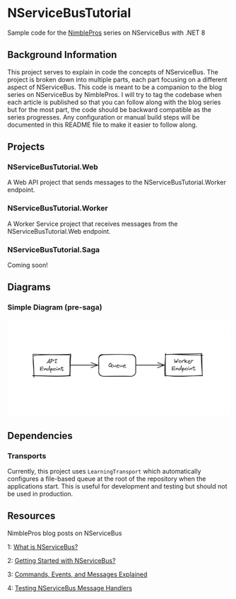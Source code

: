 # NServiceBusTutorial

Sample code for the [NimblePros](https://nimblepros.com/) series on NServiceBus with .NET 8

## Background Information

This project serves to explain in code the concepts of NServiceBus. The project is broken down into multiple parts, each part focusing on a different aspect of NServiceBus. This code is meant to be a companion to the blog series on NServiceBus by NimblePros. I will try to tag the codebase when each article is published so that you can follow along with the blog series but for the most part, the code should be backward compatible as the series progresses. Any configuration or manual build steps will be documented in this README file to make it easier to follow along.

## Projects 

### NServiceBusTutorial.Web

A Web API project that sends messages to the NServiceBusTutorial.Worker endpoint.

### NServiceBusTutorial.Worker

A Worker Service project that receives messages from the NServiceBusTutorial.Web endpoint.

### NServiceBusTutorial.Saga 

Coming soon!

## Diagrams

### Simple Diagram (pre-saga)

![Simplified Architecture](./docs/getting-started-architecture.png)

## Dependencies

### Transports

Currently, this project uses `LearningTransport` which automatically configures a file-based queue at the root of the repository when the applications start. This is useful for development and testing but should not be used in production.

## Resources

NimblePros blog posts on NServiceBus

1: [What is NServiceBus?](https://blog.nimblepros.com/blogs/what-is-nservicebus/)

2: [Getting Started with NServiceBus?](https://blog.nimblepros.com/blogs/getting-started-with-nservicebus/)

3: [Commands, Events, and Messages Explained](https://blog.nimblepros.com/blogs/commands-events-messages-explained)

4: [Testing NServiceBus Message Handlers](https://blog.nimblepros.com/blogs/testing-nservicebus-message-handlers/)
